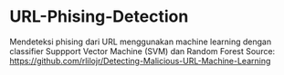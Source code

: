 # URL-Phising-Detection
Mendeteksi phising dari URL menggunakan machine learning dengan classifier Suppport Vector Machine (SVM) dan Random Forest
Source: https://github.com/rlilojr/Detecting-Malicious-URL-Machine-Learning
